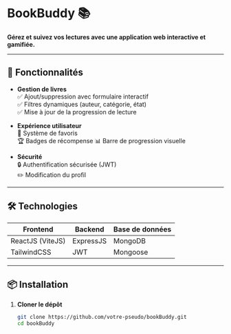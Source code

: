# BookBuddy 📚

**Gérez et suivez vos lectures avec une application web interactive et gamifiée.**

---

## 🚀 Fonctionnalités

- **Gestion de livres**  
  ✅ Ajout/suppression avec formulaire interactif  
  ✅ Filtres dynamiques (auteur, catégorie, état)  
  ✅ Mise à jour de la progression de lecture  

- **Expérience utilisateur**  
  🌟 Système de favoris  
  🏆 Badges de récompense 
  📊 Barre de progression visuelle  

- **Sécurité**  
  🔒 Authentification sécurisée (JWT)  
  ✏️ Modification du profil  

---

## 🛠️ Technologies

| Frontend               | Backend           | Base de données  |
|------------------------|-------------------|------------------|
| ReactJS (ViteJS)       | ExpressJS         | MongoDB          |    
| TailwindCSS            | JWT               | Mongoose         |

---

## 📦 Installation

1. **Cloner le dépôt**  
   ```bash
   git clone https://github.com/votre-pseudo/bookBuddy.git
   cd bookBuddy
